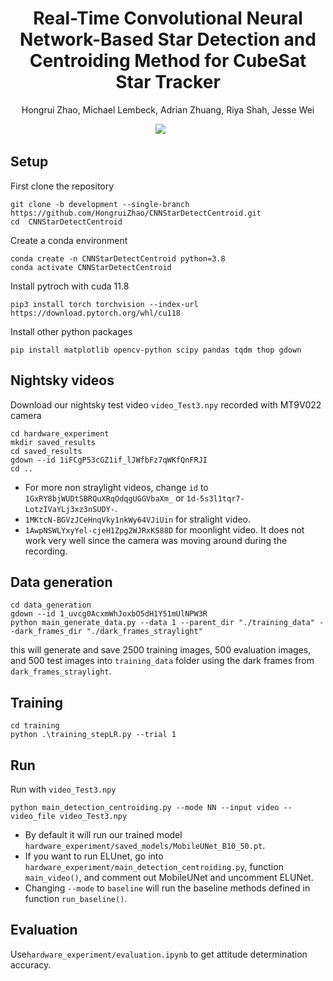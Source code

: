 <h1 align="center"><strong>Real-Time Convolutional Neural Network-Based Star Detection and Centroiding Method for CubeSat Star Tracker</strong></h1>

<p align="center">
	Hongrui Zhao,
    Michael Lembeck,
    Adrian Zhuang, 
    Riya Shah, 
    Jesse Wei
</p>

<div align="center">
	<a href='https://arxiv.org/abs/2404.19108'><img src='https://img.shields.io/badge/arXiv-2404.19108-b31b1b'></a> &nbsp;&nbsp;&nbsp;&nbsp;&nbsp;
</div>

## Setup
First clone the repository
```shell
git clone -b development --single-branch https://github.com/HongruiZhao/CNNStarDetectCentroid.git
cd  CNNStarDetectCentroid
```
Create a conda environment 
```shell
conda create -n CNNStarDetectCentroid python=3.8
conda activate CNNStarDetectCentroid
```
Install pytroch with cuda 11.8
```shell
pip3 install torch torchvision --index-url https://download.pytorch.org/whl/cu118
```
Install other python packages 
```shell
pip install matplotlib opencv-python scipy pandas tqdm thop gdown
```

## Nightsky videos
Download our nightsky test video `video_Test3.npy` recorded with MT9V022 camera
```shell
cd hardware_experiment
mkdir saved_results
cd saved_results
gdown --id 1iFCgP53cGZ1if_lJWfbFz7qWKfQnFRJI
cd ..
```
* For more non straylight videos, change `id` to `1GxRY8bjWUDtSBRQuXRqOdqgUGGVbaXm_` or `1d-5s3l1tqr7-LotzIVaYLj3xz3nSUDY-`.
* `1MKtcN-BGVzJCeHnqVky1nkWy64VJiUin` for stralight video.
* `1AwpNSWLYxyYel-cjeH1Zpg2WJRxKS88D` for moonlight video. It  does not work very well since the camera was moving around during the recording.


## Data generation 
```shell
cd data_generation
gdown --id 1_uvcg0AcxmWhJoxbO5dH1Y51mUlNPW3R
python main_generate_data.py --data 1 --parent_dir "./training_data" --dark_frames_dir "./dark_frames_straylight"
```
this will generate and save 2500 training images, 500 evaluation images, and 500 test images into `training_data` folder using the dark frames from `dark_frames_straylight`. 

## Training 
```shell
cd training
python .\training_stepLR.py --trial 1 
```

## Run 
Run with `video_Test3.npy`
```shell
python main_detection_centroiding.py --mode NN --input video --video_file video_Test3.npy
```
* By default it will run our trained model `hardware_experiment/saved_models/MobileUNet_B10_50.pt`.  
* If you want to run ELUnet, go into `hardware_experiment/main_detection_centroiding.py`, function `main_video()`, and comment out MobileUNet and uncomment ELUNet.  
* Changing `--mode` to `baseline` will run the baseline methods defined in function `run_baseline()`.


## Evaluation
Use`hardware_experiment/evaluation.ipynb` to get attitude determination accuracy.